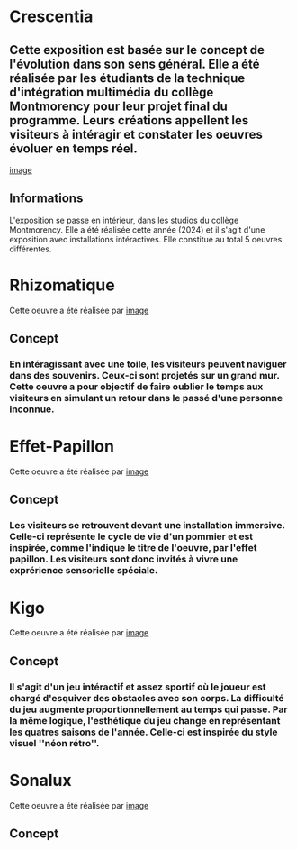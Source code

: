 # Crescentia
## Cette exposition est basée sur le concept de l'évolution dans son sens général. Elle a été réalisée par les étudiants de la technique d'intégration multimédia du collège Montmorency pour leur projet final du programme. Leurs créations appellent les visiteurs à intéragir et constater les oeuvres évoluer en temps réel.

[image]()

## Informations 
L'exposition se passe en intérieur, dans les studios du collège Montmorency. Elle a été réalisée cette année (2024) et il s'agit d'une exposition avec installations intéractives. Elle constitue au total 5 oeuvres différentes.

# Rhizomatique
Cette oeuvre a été réalisée par 
[image]()

## Concept
### En intéragissant avec une toile, les visiteurs peuvent naviguer dans des souvenirs. Ceux-ci sont projetés sur un grand mur. Cette oeuvre a pour objectif de faire oublier le temps aux visiteurs en simulant un retour dans le passé d'une personne inconnue.   

# Effet-Papillon
Cette oeuvre a été réalisée par 
[image]()

## Concept
### Les visiteurs se retrouvent devant une installation immersive. Celle-ci représente le cycle de vie d'un pommier et est inspirée, comme l'indique le titre de l'oeuvre, par l'effet papillon. Les visiteurs sont donc invités à vivre une exprérience sensorielle spéciale. 

# Kigo
Cette oeuvre a été réalisée par 
[image]()

## Concept
### Il s'agit d'un jeu intéractif et assez sportif où le joueur est chargé d'esquiver des obstacles avec son corps. La difficulté du jeu augmente proportionnellement au temps qui passe. Par la même logique, l'esthétique du jeu change en représentant les quatres saisons de l'année. Celle-ci est inspirée du style visuel ''néon rétro''.

# Sonalux
Cette oeuvre a été réalisée par 
[image]()

## Concept
### 
